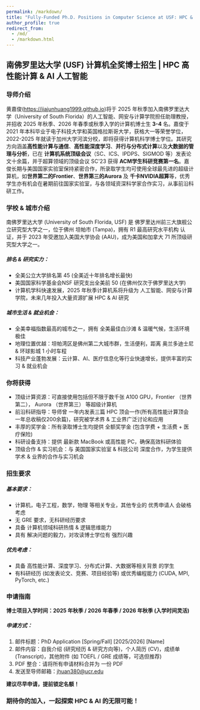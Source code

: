 ```yaml
---
permalink: /markdown/
title: "Fully-Funded Ph.D. Positions in Computer Science at USF: HPC & AI"
author_profile: true
redirect_from: 
  - /md/
  - /markdown.html
---
```


## 南佛罗里达大学 (USF) 计算机全奖博士招生 | HPC 高性能计算 & AI 人工智能

### 导师介绍
黄嘉俊(https://jiajunhuang1999.github.io)将于 2025 年秋季加入南佛罗里达大学（University of South Florida）的人工智能、网安与计算学院担任助理教授，并招收 2025 年秋季、2026 年春季或秋季入学的计算机博士生 **3-4** 名。嘉俊于 2021 年本科毕业于电子科技大学和英国格拉斯哥大学，获格大一等荣誉学位，2022-2025 年就读于加州大学河滨分校，即将获得计算机科学博士学位。其研究方向涵盖**高性能计算与通信**、**高性能深度学习**、**并行与分布式计算**以及**大数据的管理与分析**，已在 **计算机系统顶级会议**（SC、ICS、IPDPS、SIGMOD 等）发表论文十余篇，并于超算领域的顶级会议 SC'23 获得 **ACM学生科研竞赛第一名**。嘉俊长期与美国国家实验室保持紧密合作，所录取学生均可使用全球最先进的超级计算机，如**世界第二的Frontier**、**世界第三的Aurora** 及 **千卡NVIDIA超算**等，优秀学生亦有机会在暑期前往国家实验室，与各领域资深科学家合作实习，从事前沿科研工作。

### 学校 & 城市介绍
南佛罗里达大学 (University of South Florida, USF) 是 佛罗里达州前三大旗舰公立研究型大学之一，位于佛州 坦帕市 (Tampa)，拥有 R1 最高研究水平机构 认证，并于 2023 年受邀加入美国大学协会 (AAU)，成为美国和加拿大 71 所顶级研究型大学之一。
##### 排名 & 研究实力：
* 全美公立大学排名第 45 (全美近十年排名增长最快)
* 美国国家科学基金会NSF 研究支出全美前 50 (在佛州仅次于佛罗里达大学)
* 计算机学科快速发展，2025 年秋季计算机系将升级为 人工智能、网安与计算学院，未来几年投入大量资源扩展 HPC & AI 研究
##### 城市生活 & 就业机会：
* 全美幸福指数最高的城市之一，拥有 全美最佳白沙滩 & 温暖气候，生活环境极佳
* 地理位置优越：坦帕湾区是佛州第二大城市群，生活便利，距离 奥兰多迪士尼 & 环球影城 1 小时车程
* 科技产业蓬勃发展：云计算、AI、医疗信息化等行业快速增长，提供丰富的实习 & 就业机会

### 你将获得

* 顶级计算资源：可直接使用包括但不限于数千张 A100 GPU，Frontier （世界第二）， Aurora （世界第三） 等超级计算机
* 前沿科研指导：导师曾 一年内发表三篇 HPC 顶会一作(所有高性能计算顶会一年总收稿仅200余篇)，研究被学术界 & 工业界广泛讨论和应用
* 丰厚的奖学金：所有录取博士生均提供 全额奖学金 (包含学费 + 生活费 + 医疗保险)
* 科研设备支持：提供 最新款 MacBook 或高性能 PC，确保高效科研体验
* 顶级合作 & 实习机会：与 美国国家实验室 & 科技公司 深度合作，为学生提供学术 & 业界的合作与实习机会

### 招生要求
##### 基本要求：
* 计算机，电子工程，数学，物理 等相关专业，其他专业的 优秀申请人 会破格考虑
* 无 GRE 要求，无科研经历要求
* 具备 计算机领域科研热情 & 逻辑思维能力
* 具有 解决问题的毅力，对攻读博士学位有 强烈兴趣
##### 优先考虑：
* 具备 高性能计算、深度学习、分布式计算、大数据等相关背景 的学生
* 有科研经历 (如发表论文、竞赛、项目经验等) 或优秀编程能力 (CUDA, MPI, PyTorch, etc.)

### 申请指南
**博士项目入学时间：2025 年秋季 / 2026 年春季 / 2026 年秋季 (入学时间灵活)**

##### 申请方式：
1. 邮件标题：PhD Application [Spring/Fall] [2025/2026] [Name]
2. 邮件内容：自我介绍 (研究经历 & 研究方向等)，个人简历 (CV)，成绩单 (Transcript)，其他附件 (如 TOEFL / GRE 成绩等，可选但推荐)
3. PDF 整合：请将所有申请材料合并为 一份 PDF
4. 发送至导师邮箱：jhuan380@ucr.edu

**建议尽早申请，提前锁定名额！**

### 期待你的加入，一起探索 HPC & AI 的无限可能！

